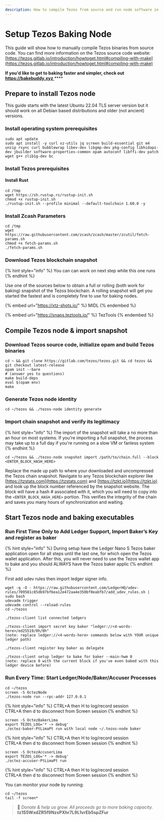 ```yaml
---
description: How to compile Tezos from source and run node software in "screen" sessions.
---
```


# Setup Tezos Baking Node

This guide will show how to manually compile Tezos binaries from source code.  You can find more information on the Tezos source code website: [https://tezos.gitlab.io/introduction/howtoget.html#compiling-with-make](https://tezos.gitlab.io/introduction/howtoget.html#compiling-with-make)

**If you'd like to get to baking faster and simpler, check out** [**https://bakebuddy.xyz** ](https://bakebuddy.xyz)****

## Prepare to install Tezos node

This guide starts with the latest Ubuntu 22.04 TLS server version but it should work on all Debian based distributions and older (not ancient) versions.

### Install operating system prerequisites

```
sudo apt update
sudo apt install -y curl xz-utils jq screen build-essential git m4 unzip rsync curl bubblewrap libev-dev libgmp-dev pkg-config libhidapi-dev jbuilder software-properties-common opam autoconf libffi-dev patch wget g++ zlib1g-dev bc
```

### Install Tezos prerequisites

#### Install Rust

```
cd /tmp
wget https://sh.rustup.rs/rustup-init.sh
chmod +x rustup-init.sh
./rustup-init.sh --profile minimal --default-toolchain 1.60.0 -y
```

### Install Zcash Parameters

```
cd /tmp
wget https://raw.githubusercontent.com/zcash/zcash/master/zcutil/fetch-params.sh
chmod +x fetch-params.sh
./fetch-params.sh
```

### Download Tezos blockchain snapshot&#x20;

{% hint style="info" %}
You can can work on next step while this one runs
{% endhint %}

Use one of the sources below to obtain a full or rolling (both work for baking) snapshot of the Tezos blockchain. A rolling snapshot will get you started the fastest and is completely fine to use for baking nodes.

{% embed url="https://xtz-shots.io/" %}
MIDL
{% endembed %}

{% embed url="https://snaps.teztools.io/" %}
TezTools
{% endembed %}

## Compile Tezos node & import snapshot

### Download Tezos source code, initialize opam and build Tezos binaries

```
cd ~ && git clone https://gitlab.com/tezos/tezos.git && cd tezos && git checkout latest-release
opam init --bare
# (answer yes to questions)
make build-deps 
eval $(opam env)
make
```

### Generate Tezos node identity

```
cd ~/tezos && ./tezos-node identity generate
```

### Import chain snapshot and verify its legitimacy

{% hint style="info" %}
The import of the snapshot will take a no more than an hour on most systems.  If you're importing a full snapshot, the process may take up to a full day if you're running on a slow VM or fanless system
{% endhint %}

```
cd ~/tezos && ./tezos-node snapshot import /path/to/chain.full --block <ENTER_BLOCK_HASH_HERE>
```

Replace the made up path to where your downloaded and uncompressed the Tezos chain snapshot. Navigate to any Tezos blockchain explorer like [https://tzstats.com](https://tzstats.com) and [https://tzkt.io](https://tzkt.io) and look up the block number referenced by the snapshot website. The block will have a hash # associated with it, which you will need to copy into the `<ENTER_BLOCK_HASH_HERE>` portion. This verifies the integrity of the chain and saves you many hours of synchronization and waiting.

## Start Tezos node and baking executables

### **Run First Time Only to Add Ledger Support, Import Baker’s Key and register as baker**

{% hint style="info" %}
During setup have the Ledger Nano S Tezos baker application open for all steps until the last one, for which open the Tezos wallet application.  After this, you will never need to use the Tezos wallet app to bake and you should ALWAYS have the Tezos baker applic
{% endhint %}

First add udev rules then import ledger signer info.

```
wget -q -O - https://raw.githubusercontent.com/LedgerHQ/udev-rules/709581c85db97bf6ea12e472aa4e350bf0eabfb7/add_udev_rules.sh | sudo bash
udevadm trigger
udevadm control --reload-rules
cd ~/tezos

./tezos-client list connected ledgers

./tezos-client import secret key baker "ledger://<4-words-here>/ed25519/0h/0h"
(note: replace ledger://<4-words-here> commands below with YOUR unique ledger path)

./tezos-client register key baker as delegate

./tezos-client setup ledger to bake for baker --main-hwm 0
(note: replace 0 with the current block if you've even baked with this ledger device before)
```

### **Run Every Time: Start Ledger/Node/Baker/Accuser Processes**

```
cd ~/tezos
screen -S OctezNode
./tezos-node run --rpc-addr 127.0.0.1
```

{% hint style="info" %}
CTRL+A then H to log/record session\
CTRL+A then d to disconnect from Screen session
{% endhint %}

```
screen -S OctezBakerLima
export TEZOS_LOG='* -> debug'
./octez-baker-PtLimaPt run with local node ~/.tezos-node baker
```

{% hint style="info" %}
CTRL+A then H to log/record session\
CTRL+A then d to disconnect from Screen session
{% endhint %}

```
screen -S OctezAccuserLima
export TEZOS_LOG='* -> debug'
./octez-accuser-PtLimaPt run
```

{% hint style="info" %}
CTRL+A then H to log/record session\
CTRL+A then d to disconnect from Screen session
{% endhint %}

You can monitor your node by running:

```
cd ~/tezos
tail -f screen*
```



> 🙏 _Donate & help us grow. All proceeds go to more baking capacity._\
> &#x20;                                                      **tz1S5WxdZR5f9NzsPXhr7L9L1vrEb5spZFur**
